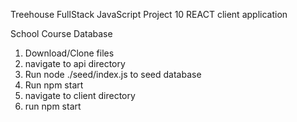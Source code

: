 Treehouse FullStack JavaScript Project 10 
REACT client application 

School Course Database

1. Download/Clone files
3. navigate to api directory
4. Run node ./seed/index.js to seed database 
5. Run npm start
6. navigate to client directory
7. run npm start

